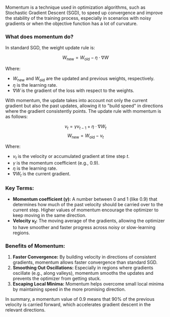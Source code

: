 Momentum is a technique used in optimization algorithms, such as Stochastic Gradient Descent (SGD), to speed up convergence and improve the stability of the training process, especially in scenarios with noisy gradients or when the objective function has a lot of curvature.

### What does momentum do?
In standard SGD, the weight update rule is:

$$
W_{\text{new}} = W_{\text{old}} - \eta \cdot \nabla W
$$

Where:
- $W_{\text{new}}$ and $W_{\text{old}}$ are the updated and previous weights, respectively.
- $\eta$ is the learning rate.
- $\nabla W$ is the gradient of the loss with respect to the weights.

With momentum, the update takes into account not only the current gradient but also the past updates, allowing it to "build speed" in directions where the gradient consistently points. The update rule with momentum is as follows:

$$
v_t = \gamma v_{t-1} + \eta \cdot \nabla W_t
$$
$$
W_{\text{new}} = W_{\text{old}} - v_t
$$

Where:
- $v_t$ is the velocity or accumulated gradient at time step $t$.
- $\gamma$ is the momentum coefficient (e.g., 0.9).
- $\eta$ is the learning rate.
- $\nabla W_t$ is the current gradient.

### Key Terms:
- **Momentum coefficient ($\gamma$):** A number between 0 and 1 (like 0.9) that determines how much of the past velocity should be carried over to the current step. Higher values of momentum encourage the optimizer to keep moving in the same direction.
- **Velocity $v_t$:** The moving average of the gradients, allowing the optimizer to have smoother and faster progress across noisy or slow-learning regions.

### Benefits of Momentum:
1. **Faster Convergence:** By building velocity in directions of consistent gradients, momentum allows faster convergence than standard SGD.
2. **Smoothing Out Oscillations:** Especially in regions where gradients oscillate (e.g., along valleys), momentum smooths the updates and prevents the optimizer from getting stuck.
3. **Escaping Local Minima:** Momentum helps overcome small local minima by maintaining speed in the more promising direction.

In summary, a momentum value of 0.9 means that 90% of the previous velocity is carried forward, which accelerates gradient descent in the relevant directions.